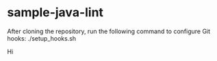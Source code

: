# sample-java-lint
 
After cloning the repository, run the following command to configure Git hooks:
./setup_hooks.sh

Hi





